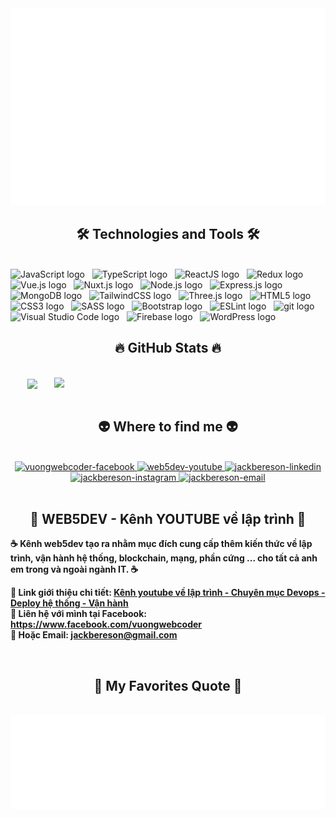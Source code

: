 <!-- jackbereson -->
<a href="#" target="_blank">
  <img src="svg/jackbereson.svg" width="1200" alt="jackbereson-official" />
</a>

<h2 align="center">🛠 Technologies and Tools 🛠</h2>
<br>
<!-- https://simpleicons.org/ -->
<span><img src="https://img.shields.io/badge/JavaScript-282C34?logo=javascript&logoColor=F7DF1E" alt="JavaScript logo" title="JavaScript" height="25" /></span>
&nbsp;
<span><img src="https://img.shields.io/badge/TypeScript-282C34?logo=typescript&logoColor=3178C6" alt="TypeScript logo" title="TypeScript" height="25" /></span>
&nbsp;
<span><img src="https://img.shields.io/badge/ReactJS-282C34?logo=react&logoColor=61DAFB" alt="ReactJS logo" title="ReactJS" height="25" /></span>
&nbsp;
<span><img src="https://img.shields.io/badge/Redux-282C34?logo=redux&logoColor=764ABC" alt="Redux logo" title="Redux" height="25" /></span>
&nbsp;
<span><img src="https://img.shields.io/badge/Vue.js-282C34?logo=vue.js&logoColor=4FC08D" alt="Vue.js logo" title="Vue.js" height="25" /></span>
&nbsp;
<span><img src="https://img.shields.io/badge/Nuxt.js-282C34?logo=nuxt.js&logoColor=4FC08D" alt="Nuxt.js logo" title="Nuxt.js" height="25" /></span>
&nbsp;
<span><img src="https://img.shields.io/badge/Node.js-282C34?logo=node.js&logoColor=00F200" alt="Node.js logo" title="Node.js" height="25" /></span>
&nbsp;
<span><img src="https://img.shields.io/badge/Express-282C34?logo=express&logoColor=FFFFFF" alt="Express.js logo" title="Express.js" height="25" /></span>
&nbsp;
<span><img src="https://img.shields.io/badge/MongoDB-282C34?logo=mongodb&logoColor=47A248" alt="MongoDB logo" title="MongoDB" height="25" /></span>
&nbsp;
<span><img src="https://img.shields.io/badge/Tailwind%20CSS-282C34?logo=tailwind-css&logoColor=38B2AC" alt="TailwindCSS logo" title="TailwindCSS" height="25" /></span>
&nbsp;
<span><img src="https://img.shields.io/badge/Three.js-282C34?logo=three.js&logoColor=FFFFFF" alt="Three.js logo" title="Three.js" height="25" /></span>
&nbsp;
<span><img src="https://img.shields.io/badge/HTML5-282C34?logo=html5&logoColor=E34F26" alt="HTML5 logo" title="HTML5" height="25" /></span>
&nbsp;
<span><img src="https://img.shields.io/badge/CSS3-282C34?logo=css3&logoColor=1572B6" alt="CSS3 logo" title="CSS3" height="25" /></span>
&nbsp;
<span><img src="https://img.shields.io/badge/Sass-282C34?logo=sass&logoColor=CC6699" alt="SASS logo" title="SASS" height="25" /></span>
&nbsp;
<span><img src="https://img.shields.io/badge/Bootstrap-282C34?logo=bootstrap&logoColor=7952B3" alt="Bootstrap logo" title="Bootstrap" height="25" /></span>
&nbsp;
<span><img src="https://img.shields.io/badge/ESLint-282C34?logo=eslint&logoColor=4B32C3" alt="ESLint logo" title="ESLint" height="25" /></span>
&nbsp;
<span><img src="https://img.shields.io/badge/git-282C34?logo=git&logoColor=F05032" alt="git logo" title="git" height="25" /></span>
&nbsp;
<span><img src="https://img.shields.io/badge/VS%20Code-282C34?logo=visual-studio-code&logoColor=007ACC" alt="Visual Studio Code logo" title="Visual Studio Code" height="25" /></span>
&nbsp;
<span><img src="https://img.shields.io/badge/Firebase-282C34?logo=firebase&logoColor=FFCA28" alt="Firebase logo" title="Firebase" height="25" /></span>
&nbsp;
<span><img src="https://img.shields.io/badge/WordPress-282C34?logo=wordPress&logoColor=21759B" alt="WordPress logo" title="WordPress" height="25" /></span>
&nbsp;

<br>
<h2 align="center">🔥 GitHub Stats 🔥</h2>
<br>
<div align=center>
  <a href="#" title="jackbereson">
    <img width="315" align="center" src="https://github-readme-stats.vercel.app/api/top-langs/?username=jackbereson&hide=c%23,powershell,Mathematica,Ruby,Objective-C,Objective-C%2b%2b,Cuda&title_color=61dafb&text_color=ffffff&icon_color=61dafb&bg_color=20232a&langs_count=8&layout=compact&border_color=61dafb&hide_border=true" />
  </a>
  <a href="#" title="jackbereson">
    <img align="right" width="434" src="https://github-readme-stats.vercel.app/api?username=jackbereson&show_icons=true&theme=synthwave&border_color=61dafb&hide_border=true" />
  </a>
</div>

<br>
<h2 align="center">👽 Where to find me 👽</h2>
<br>
<!-- https://icons8.com -->
<div align="center">
  <a href="https://www.facebook.com/vuongwebcoder" target="_blank">
    <img src="https://img.icons8.com/bubbles/100/000000/facebook-new.png" alt="vuongwebcoder-facebook" />
  </a>
  <a href="https://www.youtube.com/channel/UC77xb3MHtLvAvyHl74xoJ2g" target="_blank">
    <img src="https://img.icons8.com/bubbles/100/000000/youtube-squared.png" alt="web5dev-youtube" />
  </a>
  <a href="https://www.linkedin.com/in/vuonglt" target="_blank">
    <img src="https://img.icons8.com/bubbles/100/000000/linkedin.png" alt="jackbereson-linkedin" />
  </a>
  <a href="https://instagram.com/jackbereson" target="_blank">
    <img src="https://img.icons8.com/bubbles/100/000000/instagram.png" alt="jackbereson-instagram" />
  </a>
  <a href="mailto:jackbereson@gmail.com" target="top">
    <img src="https://img.icons8.com/bubbles/100/000000/apple-mail.png" alt="jackbereson-email" />
  </a>
</div>

<br>

<h2 align="center">📖 WEB5DEV - Kênh YOUTUBE về lập trình 📖</h2>
<p><strong>☕ Kênh web5dev tạo ra nhằm mục đích cung cấp thêm kiến thức về lập trình, vận hành hệ thống, blockchain, mạng, phần cứng ... cho tất cả anh em trong và ngoài ngành IT. ☕</strong></p>
<p>
  <strong>🔗 Link giới thiệu chi tiết: <a href="https://youtube.com/playlist?list=PLYA8DYBAF41H-OvApJ1BOzYeIe1eRK8uA" target="_blank">Kênh youtube về lập trình - Chuyên mục Devops - Deploy hệ thống - Vận hành</a></strong>
  <br>
  <strong>🔗 Liên hệ với mình tại Facebook: <a href="https://www.facebook.com/vuongwebcoder" target="_blank">https://www.facebook.com/vuongwebcoder</a></strong>
  <br>
  <strong>📧 Hoặc Email: <a href="mailto:jackbereson@gmail.com" target="_top">jackbereson@gmail.com</a></strong>
</p>

<br>
<h2 align="center">📑 My Favorites Quote 📑</h2>
<br>
<a href="#" target="_blank">
  <img src="svg/jackbereson-quotes.svg" width="100%" height="150" alt="jackbereson-official" />
</a>